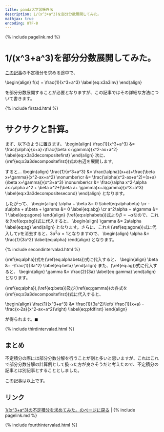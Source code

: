 ```yaml
---
title: panda大学習帳外伝
description: 1/(x^3+a^3)を部分分数展開してみた。
mathjax: true
encoding: UTF-8
---
```

{% include pagelink.md %}

# 1/(x^3+a^3)を部分分数展開してみた。

[この記事](https://pandanote.info/?p=5020)の不定積分を求める途中で、

\begin{align}
f(x) = \frac{1}{x^3+a^3} \label{eq:x3a3inv}
\end{align}

を部分分数展開することが必要となりますが、この記事ではその詳細な方法について書きます。

{% include firstad.html %}

# サクサクと計算。

まず、以下のように置きます。
\begin{align}
\frac{1}{x^3+a^3} &= \frac{\alpha}{x+a}+\frac{\beta x+\gamma}{x^2-ax+a^2} \label{eq:x3a3decompositefirst}
\end{align}
次に、(\ref{eq:x3a3decompositefirst})式の右辺を展開します。

すると…
\begin{align}
  \frac{1}{x^3+a^3} &= \frac{\alpha}{x+a}+\frac{\beta x+\gamma}{x^2-ax+a^2} \nonumber\cr
  &= \frac{\alpha(x^2-ax+a^2)+(x+a)(\beta x+\gamma)}{x^3+a^3} \nonumber\cr
&= \frac{\alpha x^2-\alpha ax+\alpha a^2 + \beta x^2+(\beta a+ \gamma)x+a\gamma}{x^3+a^3} \label{eq:x3a3decompositesecond}
\end{align}
となります。

したがって、
\begin{align}
  \alpha + \beta &= 0 \label{eq:alphabeta} \cr
  -a\alpha + a\beta + \gamma &= 0 \label{eq:abg} \cr
  a^2\alpha + a\gamma &= 1 \label{eq:agone}
\end{align}
(\ref{eq:alphabeta})式より$\beta = -\alpha$なので、これを(\ref{eq:abg})式に代入すると、
\begin{align}
  \gamma &= 2a\alpha \label{eq:ag}
\end{align}
となります。さらに、これを(\ref{eq:agone})式に代入して$\gamma$を消去すると、$3a^2\alpha = 1$となりますので、
\begin{align}
  \alpha &= \frac{1}{3a^2} \label{eq:alpha}
\end{align}
となります。

{% include secondintervalad.html %}

(\ref{eq:alpha})式を(\ref{eq:alphabeta})式に代入すると、
\begin{align}
  \beta &= -\frac{1}{3a^2} \label{eq:beta}
\end{align}
また、(\ref{eq:ag})式に代入すると、
\begin{align}
  \gamma &= \frac{2}{3a} \label{eq:gamma}
\end{align}
となります。

(\ref{eq:alpha}),(\ref{eq:beta})及び(\ref{eq:gamma})の各式を(\ref{eq:x3a3decompositefirst})式に代入すると、

\begin{align}
\frac{1}{x^3+a^3} &= \frac{1}{3a^2}\left( \frac{1}{x+a} - \frac{x-2a}{x^2-ax+a^2}\right) \label{eq:pfdfirst}
\end{align}

が得られます。$\blacksquare$

{% include thirdintervalad.html %}

## まとめ
不定積分の際には部分分数分解を行うことが割と多いと思いますが、これはこれで部分分数分解の計算例として扱った方が良さそうだと考えたので、不定積分の記事とは別記事とすることとしました。

この記事は以上です。

## リンク
[1/(x^3+a^3)の不定積分を求めてみた。のページに戻る](https://pandanote.info/?p=5020) \| {% include pagelink.md %}

{% include fourthintervalad.html %}



